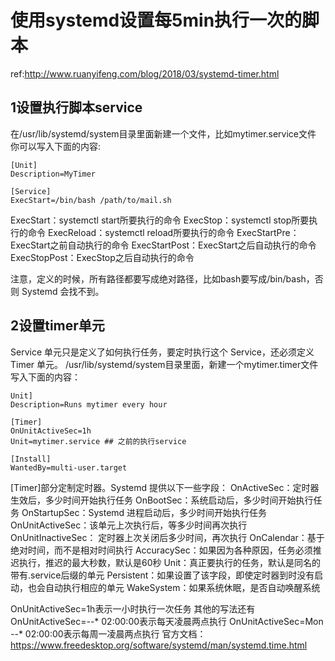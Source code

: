 # 使用systemd设置每5min执行一次的脚本

ref:http://www.ruanyifeng.com/blog/2018/03/systemd-timer.html

## 1设置执行脚本service
在/usr/lib/systemd/system目录里面新建一个文件，比如mytimer.service文件
你可以写入下面的内容:
```
[Unit]
Description=MyTimer

[Service]
ExecStart=/bin/bash /path/to/mail.sh
```
ExecStart：systemctl start所要执行的命令
ExecStop：systemctl stop所要执行的命令
ExecReload：systemctl reload所要执行的命令
ExecStartPre：ExecStart之前自动执行的命令
ExecStartPost：ExecStart之后自动执行的命令
ExecStopPost：ExecStop之后自动执行的命令

注意，定义的时候，所有路径都要写成绝对路径，比如bash要写成/bin/bash，否则 Systemd 会找不到。


## 2设置timer单元
Service 单元只是定义了如何执行任务，要定时执行这个 Service，还必须定义 Timer 单元。
/usr/lib/systemd/system目录里面，新建一个mytimer.timer文件
写入下面的内容：
```
Unit]
Description=Runs mytimer every hour

[Timer]
OnUnitActiveSec=1h
Unit=mytimer.service ## 之前的执行service

[Install]
WantedBy=multi-user.target
```
[Timer]部分定制定时器。Systemd 提供以下一些字段：
OnActiveSec：定时器生效后，多少时间开始执行任务
OnBootSec：系统启动后，多少时间开始执行任务
OnStartupSec：Systemd 进程启动后，多少时间开始执行任务
OnUnitActiveSec：该单元上次执行后，等多少时间再次执行
OnUnitInactiveSec： 定时器上次关闭后多少时间，再次执行
OnCalendar：基于绝对时间，而不是相对时间执行
AccuracySec：如果因为各种原因，任务必须推迟执行，推迟的最大秒数，默认是60秒
Unit：真正要执行的任务，默认是同名的带有.service后缀的单元
Persistent：如果设置了该字段，即使定时器到时没有启动，也会自动执行相应的单元
WakeSystem：如果系统休眠，是否自动唤醒系统

OnUnitActiveSec=1h表示一小时执行一次任务
其他的写法还有
OnUnitActiveSec=*-*-* 02:00:00表示每天凌晨两点执行
OnUnitActiveSec=Mon *-*-* 02:00:00表示每周一凌晨两点执行
官方文档：https://www.freedesktop.org/software/systemd/man/systemd.time.html




